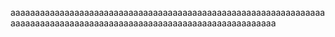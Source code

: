 aaaaaaaaaaaaaaaaaaaaaaaaaaaaaaaaaaaaaaaaaaaaaaaaaaaaaaaaaaaaaaaaaaaaaaaaaaaaaaaaaaaaaaaaaaaaaaaaaaaaaaaaaaaaaaaaaaaaaa
